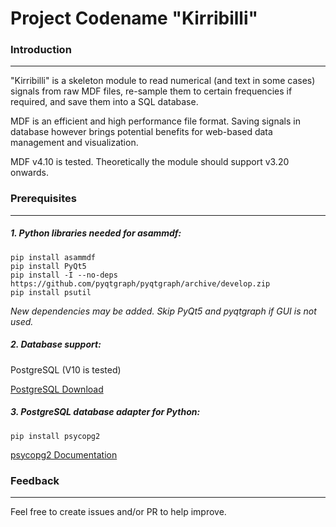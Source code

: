 Project Codename "Kirribilli"
=====

### Introduction
-----

"Kirribilli" is a skeleton module to read numerical (and text in some cases) signals from raw MDF files, re-sample them to certain frequencies if required, and save them into a SQL database.

MDF is an efficient and high performance file format. Saving signals in database however brings potential benefits for web-based data management and visualization.

MDF v4.10 is tested. Theoretically the module should support v3.20 onwards.

### Prerequisites
-----

##### 1. Python libraries needed for asammdf:

```
pip install asammdf
pip install PyQt5
pip install -I --no-deps https://github.com/pyqtgraph/pyqtgraph/archive/develop.zip
pip install psutil
```

*New dependencies may be added. Skip PyQt5 and pyqtgraph if GUI is not used.*

##### 2. Database support:

PostgreSQL (V10 is tested)

[PostgreSQL Download](https://www.postgresql.org/download/) 

##### 3. PostgreSQL database adapter for Python:

```pip install psycopg2```

[psycopg2 Documentation](https://www.psycopg.org/docs/)

### Feedback
-----

Feel free to create issues and/or PR to help improve.